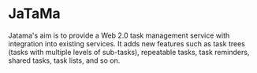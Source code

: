 JaTaMa
===

Jatama's aim is to provide a Web 2.0 task management service with integration into existing services. It adds new features such as task trees (tasks with multiple levels of sub-tasks), repeatable tasks, task reminders, shared tasks, task lists, and so on.
